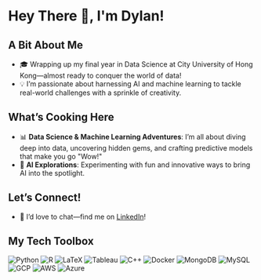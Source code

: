 # Hey There 👋, I'm Dylan!

## A Bit About Me

- 🎓 Wrapping up my final year in Data Science at City University of Hong Kong—almost ready to conquer the world of data!
- 💡 I’m passionate about harnessing AI and machine learning to tackle real-world challenges with a sprinkle of creativity.

## What’s Cooking Here

- 📊 **Data Science & Machine Learning Adventures**: I’m all about diving deep into data, uncovering hidden gems, and crafting predictive models that make you go "Wow!"
- 🤖 **AI Explorations**: Experimenting with fun and innovative ways to bring AI into the spotlight.

## Let’s Connect!

- 💬 I’d love to chat—find me on [LinkedIn](https://www.linkedin.com/in/keanedylany)!

## My Tech Toolbox

![Python](https://img.shields.io/badge/-Python-3776AB?style=flat&logo=python&logoColor=white)
![R](https://img.shields.io/badge/-R-276DC3?style=flat&logo=r&logoColor=white)
![LaTeX](https://img.shields.io/badge/-LaTeX-008080?style=flat&logo=latex&logoColor=white)
![Tableau](https://img.shields.io/badge/-Tableau-E97627?style=flat&logo=tableau&logoColor=white)
![C++](https://img.shields.io/badge/-C++-00599C?style=flat&logo=c%2B%2B&logoColor=white)
![Docker](https://img.shields.io/badge/-Docker-2496ED?style=flat&logo=docker&logoColor=white)
![MongoDB](https://img.shields.io/badge/-MongoDB-47A248?style=flat&logo=mongodb&logoColor=white)
![MySQL](https://img.shields.io/badge/-MySQL-4479A1?style=flat&logo=mysql&logoColor=white)
![GCP](https://img.shields.io/badge/-GCP-4285F4?style=flat&logo=google-cloud&logoColor=white)
![AWS](https://img.shields.io/badge/-AWS-232F3E?style=flat&logo=amazon-aws&logoColor=white)
![Azure](https://img.shields.io/badge/-Azure-0078D4?style=flat&logo=microsoft-azure&logoColor=white)
